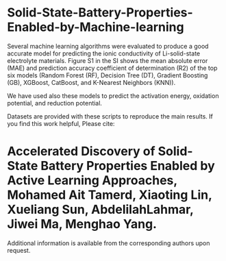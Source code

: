 # Solid-State-Battery-Properties-Enabled-by-Machine-learning

Several machine learning algorithms were evaluated to produce a good accurate model for predicting the ionic conductivity of Li-solid-state electrolyte materials. Figure S1 in the SI shows the mean absolute error (MAE) and prediction accuracy coefficient of determination (R2) of the top six models (Random Forest (RF), Decision Tree (DT), Gradient Boosting (GB), XGBoost, CatBoost, and K-Nearest Neighbors (KNN)). 

We have used also these models to predict the activation energy, oxidation potential, and reduction potential. 

Datasets are provided with these scripts to reproduce the main results.
If you find this work helpful, Please cite:  
# Accelerated Discovery of Solid-State Battery Properties Enabled by Active Learning Approaches, Mohamed Ait Tamerd, Xiaoting Lin, Xueliang Sun, AbdelilahLahmar, Jiwei Ma, Menghao Yang. 

Additional information is available from the corresponding authors upon request.
